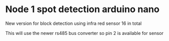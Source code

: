 # Node 1 spot detection arduino nano
 New version for block detection using infra red sensor 16 in total

 This will use the newer rs485 bus converter so pin 2 is available for sensor
